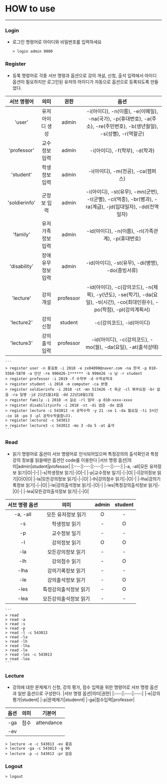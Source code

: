 # HOW to use
----------------
### Login
- 로그인 명령어로 아이디와 비밀번호를 입력하세요
	```
	> login admin 0000
	```
### Register
- 등록 명령어로 각종 서브 명령과 옵션으로 강의 개설, 신청, 출석 입력에서 아이디 옵션이 필요하지만 로그인된 유저의 아이디가 자동으로 옵션으로 등록되도록 만들었다.

|서브 명령어|의미|권한|옵션|
|:---:|:---:|:---:|:---:|
|'user'|유저 아이디 생성|admin|-i(아이디), -n(이름), -e(이메일), -na(국가), -p(휴대번호), -a(주소), -re(주민번호), -b(생년월일), -s(성별), -r(역할군)|
|'professor'|교수정보 입력|admin|-i(아이디), -f(학부), -d(학과)|
|'student'|학생정보 입력|admin|-i(아이디), -m(전공), -ca(캠퍼스)|
|'soldierinfo'|군정보 입력|admin|-i(아이디), -st(유무), -mn(군번), -t(군별), -cl(역종), -br(병과), -ra(계급), -jd(입대일자), -dd(전역일자)|
|'family'|유저 가족정보 입력|admin|-id(아이디), -n(이름), -rl(가족관계), -p(휴대번호)|
|'disability'|장애 유무정보 입력|admin|-id(아이디), -st(유무), -di(병명), -do(증빙서류)|
|'lecture'|강의 개설|professor|-id(아이디), -c(강의코드), -n(제목), -y(년도), -se(학기), -da(요일), -ti(시간), -co(최대인원수), -po(학점), -pl(강의계획서)|
|'lecture2'|강의 신청|student|-c(강의코드), -id(아이디)|
|'lecture3'|강의 출석 입력|professor|-id(아이디), -c(강의코드), -mo(월), -da(요일), -at(출석상태)|
	```
	> register user -n 홍길동 -i 2018 -e zx04090@naver.com -na 한국 -p 010-5568-5870 -a 안산 -re 990426-1****** -b 990426 -s 남 -r student
	> register professor -i 2019 -f 수학부 -d 수학공학과
	> register student -i 2018 -m computer -ca 본캠
	> register soldierinfo -i 2018 -st -mn 513426 -t 육군 -cl 복무요원 -br 없음 -ra 일병 -jd 21년1월14일 -dd 22년10월13일
	> register family -i 2018 -n 길순 -rl 엄마 -p 010-xxxx-xxxx
	> register disabilityinfo -i 2018 -st -di 없음 -do 없음
	> register lecture -c 543013 -n 공학수학 -y 21 -se 1 -da 월요일 -ti 3시간 -co 18 -po 3 -pl 공학수학을합니다.
	> register lecture2 -c 543013
	> register lecture3 -c 543013 -mo 3 -da 5 -at 출석
	```
### Read
- 읽기 명령어로 옵션이 서브 명령어로 인식되어있으며 특정강의의 출석확인과 특정강의 정보를 읽을때만 옵션인 code를 이용한다
|서브 명령 옵션|의미|admin|student|professor|
|:---:|:---:|:---:|:---:|:---:|
|-a, -all|모든 유저정보 읽기|O|-|-|
|-s|학생정보 읽기|-|O|-|
|-p|교수정보 일기|-|-|O|
|-l|강의정보 읽기|O|O|O|
|-la|모든강의정보 읽기|-|-|O|
|-lh|강의점수 읽기|-|O|-|
|-lha|강의기록정보 읽기|-|-|O|
|-le|강의출석정보 읽기|-|O|-|
|-les|특정강의출석정보 읽기|-|O|-|
|-lea|모든강의출석정보 읽기|-|-|O|

|서브 명령 옵션|의미|admin|student|
|:---:|:---:|:---:|:---:|
|-a, -all|모든 유저정보 읽기|O|-|
|-s|학생정보 읽기|-|O|
|-p|교수정보 일기|-|-|
|-l|강의정보 읽기|O|O|
|-la|모든강의정보 읽기|-|-|
|-lh|강의점수 읽기|-|O|
|-lha|강의기록정보 읽기|-|-|
|-le|강의출석정보 읽기|-|O|
|-les|특정강의출석정보 읽기|-|O|
|-lea|모든강의출석정보 읽기|-|-|
	```
	> read
	> read -a
	> read -s
	> read -p
	> read -l -c 543013
	> read -la
	> read -lh
	> read -lha
	> read -le
	> read -les -c 543013
	> read -lea
	```
### Lecture
- 강의에 대한 문제제기 신청, 강의 평가, 점수 입력을 위한 명령어로 서브 명령 옵션과 일반 옵션으로 구성한다.
|서브 명령 옵션|의미|권한|
|:---:|:---:|:---:|
|-e|강의평가|student|
|-p|문제제기|studennt|
|-ga|점수입력|professor|

|옵션|의미|기본어|
|:---:|:---:|:---:|
|-ga|점수|attendance|
|-ev|
	> lecture -e -c 543013 -ev 좋음
	> lecture -ga -c 543013 -g 90
	> lecture -p -c 543013 -pr 없음
### Logout
	> logout
